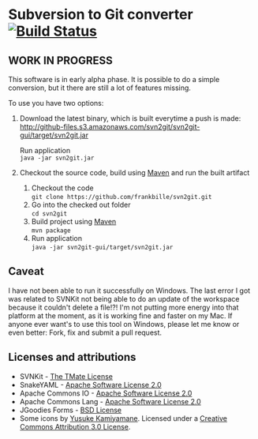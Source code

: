 Subversion to Git converter [![Build Status](https://travis-ci.org/frankbille/svn2git.png?branch=master)](https://travis-ci.org/frankbille/svn2git)
===========================


WORK IN PROGRESS
----------------

This software is in early alpha phase. It is possible to do a simple conversion,
but it there are still a lot of features missing.

To use you have two options:

1. Download the latest binary, which is built everytime a push is made:  
   http://github-files.s3.amazonaws.com/svn2git/svn2git-gui/target/svn2git.jar
   
   Run application  
   ```java -jar svn2git.jar```

2. Checkout the source code, build using [Maven][maven] and run the built artifact
   1. Checkout the code  
      ```git clone https://github.com/frankbille/svn2git.git```
   2. Go into the checked out folder  
      ```cd svn2git```
   3. Build project using [Maven][maven]  
      ```mvn package```
   4. Run application  
      ```java -jar svn2git-gui/target/svn2git.jar```
      

Caveat
------

I have not been able to run it successfully on Windows. The last error I got was related
to SVNKit not being able to do an update of the workspace because it couldn't delete a
file!?! I'm not putting more energy into that platform at the moment, as it is working
fine and faster on my Mac.
If anyone ever want's to use this tool on Windows, please let me know or even
better: Fork, fix and submit a pull request.


Licenses and attributions
-------------------------

* SVNKit - [The TMate License][tmate]
* SnakeYAML - [Apache Software License 2.0][asl]
* Apache Commons IO - [Apache Software License 2.0][asl]
* Apache Commons Lang - [Apache Software License 2.0][asl]
* JGoodies Forms - [BSD License][bsd]
* Some icons by [Yusuke Kamiyamane][fugue]. Licensed under a [Creative Commons Attribution 3.0 License][cca].

[maven]: http://maven.apache.org
[tmate]: http://svnkit.com/license.html
[asl]: http://www.apache.org/licenses/LICENSE-2.0.html
[bsd]: http://www.opensource.org/licenses/bsd-license.html
[fugue]: http://p.yusukekamiyamane.com/
[cca]: http://creativecommons.org/licenses/by/3.0/

